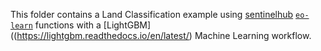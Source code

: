 This folder contains a Land Classification example using [sentinelhub](https://www.sentinel-hub.com/) [```eo-learn```](https://eo-learn.readthedocs.io/en/latest/) functions with a [LightGBM]((https://lightgbm.readthedocs.io/en/latest/) Machine Learning workflow.
